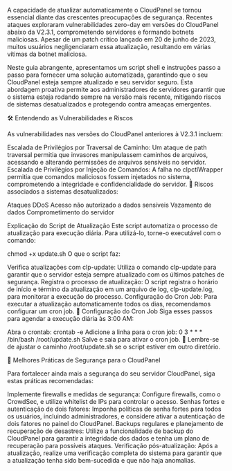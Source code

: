 A capacidade de atualizar automaticamente o CloudPanel se tornou essencial diante das crescentes preocupações de segurança. Recentes ataques exploraram vulnerabilidades zero-day em versões do CloudPanel abaixo da V2.3.1, comprometendo servidores e formando botnets maliciosas. Apesar de um patch crítico lançado em 20 de junho de 2023, muitos usuários negligenciaram essa atualização, resultando em várias vítimas da botnet maliciosa.

Neste guia abrangente, apresentamos um script shell e instruções passo a passo para fornecer uma solução automatizada, garantindo que o seu CloudPanel esteja sempre atualizado e seu servidor seguro. Esta abordagem proativa permite aos administradores de servidores garantir que o sistema esteja rodando sempre na versão mais recente, mitigando riscos de sistemas desatualizados e protegendo contra ameaças emergentes.

🛠️ Entendendo as Vulnerabilidades e Riscos

As vulnerabilidades nas versões do CloudPanel anteriores à V2.3.1 incluem:

Escalada de Privilégios por Traversal de Caminho: Um ataque de path traversal permitia que invasores manipulassem caminhos de arquivos, acessando e alterando permissões de arquivos sensíveis no servidor.
Escalada de Privilégios por Injeção de Comandos: A falha no clpctlWrapper permitia que comandos maliciosos fossem injetados no sistema, comprometendo a integridade e confidencialidade do servidor.
🔴 Riscos associados a sistemas desatualizados:

Ataques DDoS
Acesso não autorizado a dados sensíveis
Vazamento de dados
Comprometimento do servidor

Explicação do Script de Atualização
Este script automatiza o processo de atualização para execução diária. Para utilizá-lo, torne-o executável com o comando:

chmod +x update.sh
O que o script faz:

Verifica atualizações com clp-update: Utiliza o comando clp-update para garantir que o servidor esteja sempre atualizado com os últimos patches de segurança.
Registra o processo de atualização: O script registra o horário de início e término da atualização em um arquivo de log, clp-update.log, para monitorar a execução do processo.
Configuração do Cron Job: Para executar a atualização automaticamente todos os dias, recomendamos configurar um cron job.
🔄 Configuração do Cron Job
Siga esses passos para agendar a execução diária às 3:00 AM:

Abra o crontab:
crontab -e
Adicione a linha para o cron job:
0 3 * * * /bin/bash /root/update.sh
Salve e saia para ativar o cron job.
🔧 Lembre-se de ajustar o caminho /root/update.sh se o script estiver em outro diretório.

🔐 Melhores Práticas de Segurança para o CloudPanel

Para fortalecer ainda mais a segurança do seu servidor CloudPanel, siga estas práticas recomendadas:

Implemente firewalls e medidas de segurança: Configure firewalls, como o CrowdSec, e utilize whitelist de IPs para controlar o acesso.
Senhas fortes e autenticação de dois fatores: Imponha políticas de senha fortes para todos os usuários, incluindo administradores, e considere ativar a autenticação de dois fatores no painel do CloudPanel.
Backups regulares e planejamento de recuperação de desastres: Utilize a funcionalidade de backup do CloudPanel para garantir a integridade dos dados e tenha um plano de recuperação para possíveis ataques.
Verificação pós-atualização: Após a atualização, realize uma verificação completa do sistema para garantir que a atualização tenha sido bem-sucedida e que não haja anomalias.
